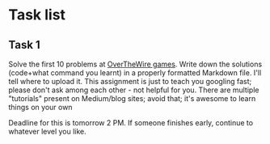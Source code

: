 # Task list

## Task 1

Solve the first 10 problems at [OverTheWire games](https://overthewire.org/wargames/bandit/).
Write down the solutions (code+what command you learnt) in a properly formatted Markdown file. I'll tell where to upload it. 
This assignment is just to teach you googling fast; please don't ask among each other - not helpful for you. There are multiple "tutorials" present on Medium/blog sites; avoid that; it's awesome to learn things on your own

Deadline for this is tomorrow 2 PM. If someone finishes early, continue to whatever level you like.